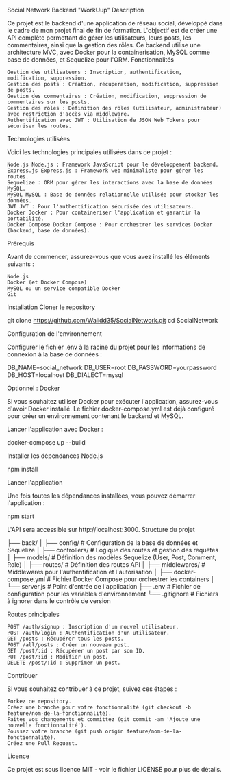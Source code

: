 Social Network Backend "WorkUup"
Description

Ce projet est le backend d'une application de réseau social, développé dans le cadre de mon projet final de fin de formation. L'objectif est de créer une API complète permettant de gérer les utilisateurs, leurs posts, les commentaires, ainsi que la gestion des rôles. Ce backend utilise une architecture MVC, avec Docker pour la containerisation, MySQL comme base de données, et Sequelize pour l'ORM.
Fonctionnalités

    Gestion des utilisateurs : Inscription, authentification, modification, suppression.
    Gestion des posts : Création, récupération, modification, suppression de posts.
    Gestion des commentaires : Création, modification, suppression de commentaires sur les posts.
    Gestion des rôles : Définition des rôles (utilisateur, administrateur) avec restriction d'accès via middleware.
    Authentification avec JWT : Utilisation de JSON Web Tokens pour sécuriser les routes.

Technologies utilisées

Voici les technologies principales utilisées dans ce projet :

    Node.js Node.js : Framework JavaScript pour le développement backend.
    Express.js Express.js : Framework web minimaliste pour gérer les routes.
    Sequelize : ORM pour gérer les interactions avec la base de données MySQL.
    MySQL MySQL : Base de données relationnelle utilisée pour stocker les données.
    JWT JWT : Pour l'authentification sécurisée des utilisateurs.
    Docker Docker : Pour containeriser l'application et garantir la portabilité.
    Docker Compose Docker Compose : Pour orchestrer les services Docker (backend, base de données).

Prérequis

Avant de commencer, assurez-vous que vous avez installé les éléments suivants :

    Node.js
    Docker (et Docker Compose)
    MySQL ou un service compatible Docker
    Git

Installation
Cloner le repository

git clone https://github.com/Walidd35/SocialNetwork.git
cd SocialNetwork

Configuration de l'environnement

Configurer le fichier .env à la racine du projet pour les informations de connexion à la base de données :

DB_NAME=social_network
DB_USER=root
DB_PASSWORD=yourpassword
DB_HOST=localhost
DB_DIALECT=mysql

Optionnel : Docker

Si vous souhaitez utiliser Docker pour exécuter l'application, assurez-vous d'avoir Docker installé. Le fichier docker-compose.yml est déjà configuré pour créer un environnement contenant le backend et MySQL.

Lancer l'application avec Docker :

docker-compose up --build

Installer les dépendances Node.js

npm install

Lancer l'application

Une fois toutes les dépendances installées, vous pouvez démarrer l'application :

npm start

L'API sera accessible sur http://localhost:3000.
Structure du projet

├── back/
│   ├── config/              # Configuration de la base de données et Sequelize
│   ├── controllers/         # Logique des routes et gestion des requêtes
│   ├── models/              # Définition des modèles Sequelize (User, Post, Comment, Role)
│   ├── routes/              # Définition des routes API
│   ├── middlewares/         # Middlewares pour l'authentification et l'autorisation
│   ├── docker-compose.yml   # Fichier Docker Compose pour orchestrer les containers
│   └── server.js            # Point d'entrée de l'application
├── .env                     # Fichier de configuration pour les variables d'environnement
└── .gitignore               # Fichiers à ignorer dans le contrôle de version

Routes principales

    POST /auth/signup : Inscription d'un nouvel utilisateur.
    POST /auth/login : Authentification d'un utilisateur.
    GET /posts : Récupérer tous les posts.
    POST /all/posts : Créer un nouveau post.
    GET /post/:id : Récupérer un post par son ID.
    PUT /post/:id : Modifier un post.
    DELETE /post/:id : Supprimer un post.

Contribuer

Si vous souhaitez contribuer à ce projet, suivez ces étapes :

    Forkez ce repository.
    Créez une branche pour votre fonctionnalité (git checkout -b feature/nom-de-la-fonctionnalité).
    Faites vos changements et committez (git commit -am 'Ajoute une nouvelle fonctionnalité').
    Poussez votre branche (git push origin feature/nom-de-la-fonctionnalité).
    Créez une Pull Request.

Licence

Ce projet est sous licence MIT - voir le fichier LICENSE pour plus de détails.
